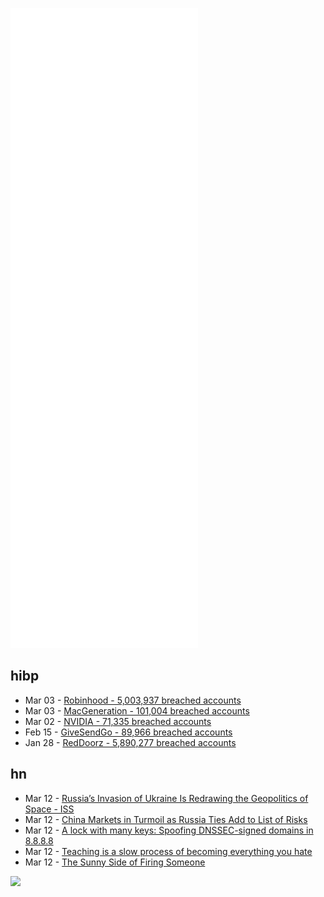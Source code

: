 ![Metrics](https://raw.githubusercontent.com/phixion/phixion/master/metrics.svg)

## hibp

<!--
for https://github.com/phixion/phixion/blob/main/.github/workflows/feeds.yml
-->
<!--START_SECTION:haveibeenpwnd-->
- Mar 03 - [Robinhood - 5,003,937 breached accounts](https://haveibeenpwned.com/PwnedWebsites#Robinhood)
- Mar 03 - [MacGeneration - 101,004 breached accounts](https://haveibeenpwned.com/PwnedWebsites#MacGeneration)
- Mar 02 - [NVIDIA - 71,335 breached accounts](https://haveibeenpwned.com/PwnedWebsites#NVIDIA)
- Feb 15 - [GiveSendGo - 89,966 breached accounts](https://haveibeenpwned.com/PwnedWebsites#GiveSendGo)
- Jan 28 - [RedDoorz - 5,890,277 breached accounts](https://haveibeenpwned.com/PwnedWebsites#RedDoorz)
<!--END_SECTION:haveibeenpwnd-->

## hn

<!--
for https://github.com/phixion/phixion/blob/main/.github/workflows/feeds.yml
-->
<!--START_SECTION:hn-->
- Mar 12 - [Russia’s Invasion of Ukraine Is Redrawing the Geopolitics of Space - ISS](https://www.nature.com/articles/d41586-022-00727-x)
- Mar 12 - [China Markets in Turmoil as Russia Ties Add to List of Risks](https://www.bloombergquint.com/markets/china-s-markets-in-crisis-as-russia-ties-add-to-list-of-risks)
- Mar 12 - [A lock with many keys: Spoofing DNSSEC-signed domains in 8.8.8.8](https://www.sidnlabs.nl/en/news-and-blogs/a-lock-with-many-keys-spoofing-dnssec-signed-domains-in-8-8-8-8)
- Mar 12 - [Teaching is a slow process of becoming everything you hate](https://dynomight.net/teaching/)
- Mar 12 - [The Sunny Side of Firing Someone](https://madned.substack.com/p/the-sunny-side-of-firing-someone)
<!--END_SECTION:hn-->

<!--
for https://yhype.me
-->
![](https://hit.yhype.me/github/profile?user_id=13013670)
